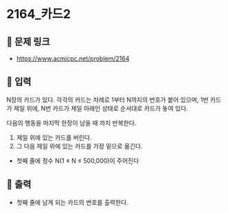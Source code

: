 # 2164_카드2

## 📌 문제 링크

- <https://www.acmicpc.net/problem/2164>

## 📌 입력

N장의 카드가 있다. 각각의 카드는 차례로 1부터 N까지의 번호가 붙어 있으며, 1번 카드가 제일 위에, N번 카드가 제일 아래인 상태로 순서대로 카드가 놓여 있다.

다음의 행동을 마지막 한장이 남을 때 까지 반복한다.

1. 제일 위에 있는 카드를 버린다.
2. 그 다음 제일 위에 있는 카드를 가장 밑으로 옮긴다.

- 첫째 줄에 정수 N(1 ≤ N ≤ 500,000)이 주어진다

## 📌 출력

- 첫째 줄에 남게 되는 카드의 번호를 출력한다.
